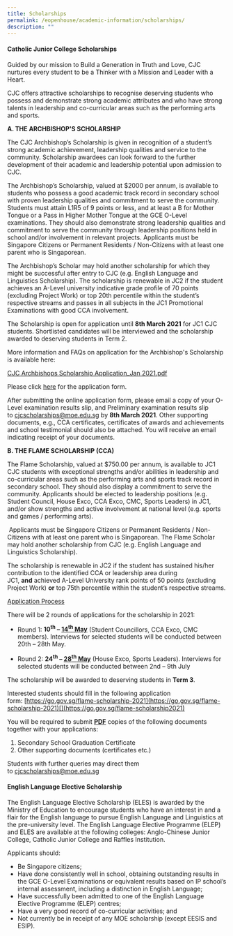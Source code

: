 ```yaml
---
title: Scholarships
permalink: /eopenhouse/academic-information/scholarships/
description: ""
---
```

#### **Catholic Junior College Scholarships**

Guided by our mission to Build a Generation in Truth and Love, CJC nurtures every student to be a Thinker with a Mission and Leader with a Heart.&nbsp;&nbsp;

  

CJC offers attractive scholarships to recognise deserving students who possess and demonstrate strong academic attributes and who have strong talents in leadership and co-curricular areas such as the performing arts and sports.&nbsp;

**A. THE ARCHBISHOP'S SCHOLARSHIP**  

The CJC Archbishop’s Scholarship is given in recognition of a student’s strong academic achievement, leadership qualities and service to the community. Scholarship awardees can look forward to the further development of their academic and leadership potential upon admission to CJC.

The Archbishop’s Scholarship, valued at $2000 per annum, is available to students who possess a good academic track record in secondary school with proven leadership qualities and commitment to serve the community. Students must attain L1R5 of 9 points or less, and at least a B for Mother Tongue or a Pass in Higher Mother Tongue at the GCE O-Level examinations. They should also demonstrate strong leadership qualities and commitment to serve the community through leadership positions held in school and/or involvement in relevant projects. Applicants must be Singapore Citizens or Permanent Residents / Non-Citizens with at least one parent who is Singaporean.

The Archbishop’s Scholar may hold another scholarship for which they might be successful after entry to CJC (e.g. English Language and Linguistics Scholarship). The scholarship is renewable in JC2 if the student achieves an A-Level university indicative grade profile of 70 points (excluding Project Work) or top 20th percentile within the student’s respective streams and passes in all subjects in the JC1 Promotional Examinations with good CCA involvement.

The Scholarship is open for application until&nbsp;**8th March 2021**&nbsp;for JC1 CJC students. Shortlisted candidates will be interviewed and the scholarship awarded to deserving students in Term 2.

More information and FAQs on application for the Archbishop's Scholarship is available here:

[CJC Archbishops Scholarship Application\_Jan 2021.pdf](https://cjc.moe.edu.sg/qql/slot/u495/Admissions/Scholarships/CJC%20Archbishops%20Scholarship%20Application_Jan%202021.pdf)&nbsp;  

Please click&nbsp;[here](https://form.gov.sg/#!/601a9a4c69582200118f7170)&nbsp;for the application form.  

After submitting the online application form, please email a copy of your O-Level examination results slip, and Preliminary examination results slip to&nbsp;[cjcscholarships@moe.edu.sg](mailto:cjcscholarships@moe.edu.sg)&nbsp;by&nbsp;**8th March 2021**. Other supporting documents, e.g., CCA certificates, certificates of awards and achievements and school testimonial should also be attached. You will receive an email indicating receipt of your documents.

  
**B. THE FLAME SCHOLARSHIP (CCA)**

  

The Flame Scholarship, valued at $750.00 per annum, is available to JC1 CJC students with exceptional strengths and/or abilities in leadership and co-curricular areas such as the performing arts and sports track record in secondary school. They should also display a commitment to serve the community.&nbsp;Applicants should be elected to leadership positions (e.g. Student Council, House Exco, CCA Exco, CMC, Sports Leaders) in JC1, and/or show strengths and active involvement at national level (e.g. sports and games / performing arts).

&nbsp;Applicants must be Singapore Citizens or Permanent Residents / Non-Citizens with at least one parent who is Singaporean. The Flame Scholar may hold another scholarship from CJC (e.g. English Language and Linguistics Scholarship).&nbsp;

The scholarship is renewable in JC2 if the student has sustained his/her contribution to the identified CCA or leadership area during JC1,&nbsp;**and**&nbsp;achieved A-Level University rank points of 50 points (excluding Project Work)&nbsp;**or**&nbsp;top 75th percentile within the student’s respective streams.  

<u>Application Process</u>

There will be 2 rounds of applications for the scholarship in 2021:

*   Round 1:&nbsp;**10<sup>th</sup>&nbsp;–&nbsp;<u>14<sup>th</sup>&nbsp;May</u>**&nbsp;(Student Councillors, CCA Exco, CMC members). Interviews for selected students will be conducted between 20th&nbsp;– 28th&nbsp;May.

  

*   Round 2:&nbsp;**24<sup>th</sup>&nbsp;–&nbsp;<u>28<sup>th</sup>&nbsp;May</u>**&nbsp;(House Exco, Sports Leaders). Interviews for selected students will be conducted between 2nd&nbsp;– 9th&nbsp;July

The scholarship will be awarded to deserving students in&nbsp;**Term 3**.

Interested students should fill in the following application form:&nbsp;[https://go.gov.sg/flame-scholarship-2021](https://go.gov.sg/flame-scholarship-2021)[](https://go.gov.sg/flame-scholarship2021)

You will be required to submit&nbsp;**<u>PDF</u>**&nbsp;copies of the following documents together with your applications:

1.  Secondary School Graduation Certificate
2.  Other supporting documents (certificates etc.)

Students with further queries may direct them to&nbsp;[cjcscholarships@moe.edu.sg](mailto:cjcscholarships@moe.edu.sg)

#### **English Language Elective Scholarship**

The English Language Elective Scholarship (ELES) is awarded by the Ministry of Education to encourage students who have an interest in and a flair for the English language to pursue English Language and Linguistics at the pre-university level. The English Language Elective Programme (ELEP) and ELES are available at the following colleges: Anglo-Chinese Junior College, Catholic Junior College and Raffles Institution.  
  

Applicants should:

*   Be Singapore citizens;
*   Have done consistently well in school, obtaining outstanding results in the GCE O-Level Examinations or equivalent results based on IP school’s internal assessment, including a distinction in English Language;
*   Have successfully been admitted to one of the English Language Elective Programme (ELEP) centres;
*   Have a very good record of co-curricular activities; and
*   Not currently be in receipt of any MOE scholarship (except EESIS and ESIP).